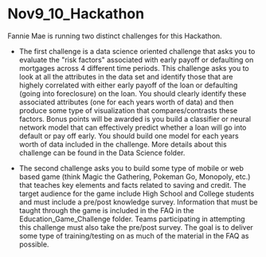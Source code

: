 # Nov9_10_Hackathon
Fannie Mae is running two distinct challenges for this Hackathon.

 - The first challenge is a data science oriented challenge that asks you to evaluate the "risk factors" associated with early payoff or defaulting on mortgages across 4 different time periods. This challenge asks you to look at all the attributes in the data set and identify those that are highely correlated with either early payoff of the loan or defaulting (going into foreclosure) on the loan. You should clearly identify these associated attributes (one for each years worth of data) and then produce some type of visualization that compares/contrasts these factors. Bonus points will be awarded is you build a classifier or neural network model that can effectively predict whether a loan will go into default or pay off early. You should build one model for each years worth of data included in the challenge. More details about this challenge can be found in the Data Science folder.
 
 - The second challenge asks you to build some type of mobile or web based game (think Magic the Gathering, Pokeman Go, Monopoly, etc.) that teaches key elements and facts related to saving and credit. The target audience for the game include High School and College students and must include a pre/post knowledge survey. Information that must be taught through the game is included in the FAQ in the Education_Game_Challenge folder. Teams participating in attempting this challenge must also take the pre/post survey. The goal is to deliver some type of training/testing on as much of the material in the FAQ as possible.
 
